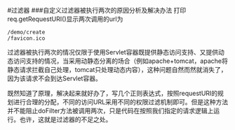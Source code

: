 #过滤器
###自定义过滤器被执行两次的原因分析及解决办法
打印req.getRequestURI()显示两次调用的url为

    /demo/create
    /favicon.ico
过滤器被执行两次的情况仅限于使用Servlet容器既提供静态访问支持、又提供动态访问支持的情况，当采用动静态分离的场合（例如apache+tomcat，apache将静态请求拦截自己处理，tomcat只处理动态内容），这种问题自然而然就消失了，因为该请求不会到达Servlet容器。


既然知道了原理，解决起来就好办了，写几个正则表达式，按照requestURI的规划进行合理的分配，不同的访问URL采用不同的权限过滤机制即可。但是这种方法并不能阻止doFilter方法被调用两次，只是代码在按照我们指定的请求逻辑上运行。也许，这就是过滤器的不足之处。